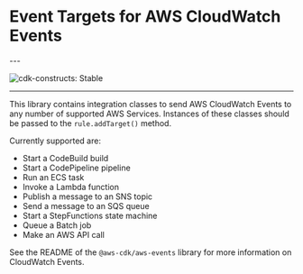 # Event Targets for AWS CloudWatch Events

<!--BEGIN STABILITY BANNER-->---


![cdk-constructs: Stable](https://img.shields.io/badge/cdk--constructs-stable-success.svg?style=for-the-badge)

---
<!--END STABILITY BANNER-->

This library contains integration classes to send AWS CloudWatch Events to any
number of supported AWS Services. Instances of these classes should be passed
to the `rule.addTarget()` method.

Currently supported are:

* Start a CodeBuild build
* Start a CodePipeline pipeline
* Run an ECS task
* Invoke a Lambda function
* Publish a message to an SNS topic
* Send a message to an SQS queue
* Start a StepFunctions state machine
* Queue a Batch job
* Make an AWS API call

See the README of the `@aws-cdk/aws-events` library for more information on
CloudWatch Events.
